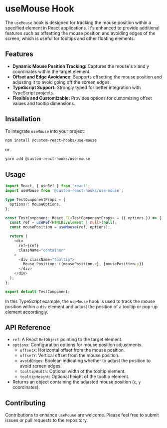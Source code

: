 # useMouse Hook

The `useMouse` hook is designed for tracking the mouse position within a specified element in React applications. It's enhanced to provide additional features such as offsetting the mouse position and avoiding edges of the screen, which is useful for tooltips and other floating elements.

## Features

- **Dynamic Mouse Position Tracking:** Captures the mouse's x and y coordinates within the target element.
- **Offset and Edge Avoidance:** Supports offsetting the mouse position and adjusting it to avoid going off the screen edges.
- **TypeScript Support:** Strongly typed for better integration with TypeScript projects.
- **Flexible and Customizable:** Provides options for customizing offset values and tooltip dimensions.

## Installation

To integrate `useMouse` into your project:

```bash
npm install @custom-react-hooks/use-mouse
```

or

```bash
yarn add @custom-react-hooks/use-mouse
```

## Usage

```typescript
import React, { useRef } from 'react';
import useMouse from '@custom-react-hooks/use-mouse';

type TestComponentProps = {
  options?: MouseOptions;
};

const TestComponent: React.FC<TestComponentProps> = ({ options }) => {
  const ref = useRef<HTMLDivElement | null>(null);
  const mousePosition = useMouse(ref, options);

  return (
    <div
      ref={ref}
      className="container"
    >
      <div className="tooltip">
        Mouse Position: ({mousePosition.x}, {mousePosition.y})
      </div>
    </div>
  );
};

export default TestComponent;

```

In this TypeScript example, the `useMouse` hook is used to track the mouse position within a `div` element and adjust the position of a tooltip or pop-up element accordingly.

## API Reference

- `ref`: A React `RefObject` pointing to the target element.
- `options`: Configuration options for mouse position adjustments.
  - `offsetX`: Horizontal offset from the mouse position.
  - `offsetY`: Vertical offset from the mouse position.
  - `avoidEdges`: Boolean indicating whether to adjust the position to avoid screen edges.
  - `tooltipWidth`: Optional width of the tooltip element.
  - `tooltipHeight`: Optional height of the tooltip element.
- Returns an object containing the adjusted mouse position (`x`, `y` coordinates).

## Contributing

Contributions to enhance `useMouse` are welcome. Please feel free to submit issues or pull requests to the repository.
